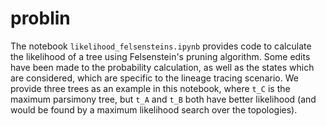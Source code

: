 # problin

The notebook `likelihood_felsensteins.ipynb` provides code to calculate the likelihood of a tree using Felsenstein's pruning algorithm. Some edits have been made to the probability calculation, as well as the states which are considered, which are specific to the lineage tracing scenario. We provide three trees as an example in this notebook, where `t_C` is the maximum parsimony tree, but `t_A` and `t_B` both have better likelihood (and would be found by a maximum likelihood search over the topologies).  
